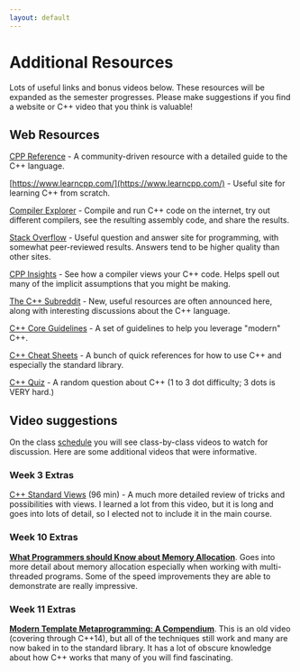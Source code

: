 ```yaml
---
layout: default
---
```


# Additional Resources

Lots of useful links and bonus videos below.  These resources will be expanded as the semester progresses.  Please make suggestions if you find a website or C++ video that you think is valuable!

## Web Resources

[CPP Reference](https://en.cppreference.com/) - A community-driven resource with a detailed guide to the C++ language.

[https://www.learncpp.com/](https://www.learncpp.com/) - Useful site for learning C++ from scratch.

[Compiler Explorer](https://godbolt.org/) - Compile and run C++ code on the internet, try out different compilers, see the resulting assembly code, and share the results.

[Stack Overflow](https://stackoverflow.com/) - Useful question and answer site for programming, with somewhat peer-reviewed results.  Answers tend to be higher quality than other sites.

[CPP Insights](https://cppinsights.io/) - See how a compiler views your C++ code.  Helps spell out many of the implicit assumptions that you might be making.

[The C++ Subreddit](https://www.reddit.com/r/cpp) - New, useful resources are often announced here, along with interesting discussions about the C++ language.

[C++ Core Guidelines](https://isocpp.github.io/CppCoreGuidelines/CppCoreGuidelines) - A set of guidelines to help you leverage "modern" C++.

[C++ Cheat Sheets](https://hackingcpp.com/cpp/cheat_sheets.html) - A bunch of quick references for how to use C++ and especially the standard library.

[C++ Quiz](https://cppquiz.org/quiz/random) - A random question about C++ (1 to 3 dot difficulty; 3 dots is VERY hard.)

## Video suggestions

On the class [schedule](schedule.md) you will see class-by-class videos to watch for discussion.  Here are some additional videos that were informative.  

<!--

They are divided into two groups: "C++ Basics", which review material that you should know coming into the course, and "Additional Content", which are useful for going more in-depth into topics that we don't have time to fully cover.

### C++ Basics

*[Back to Basics: Templates](https://www.youtube.com/watch?v=XN319NYEOcE)* (and [Part 2](https://www.youtube.com/watch?v=FfI6Lov1O9M)).  This is long (about 2 hours combined), but they review the details and nuances for how to work with templates in a lot of detail.  It was tempting to include these videos in the required material, but the combination of their length and the fact that most of the time is spent on material that was covered in previous courses led us to put it here instead.  That said, they are very well done and informative.

### Additional Content
-->

### Week 3 Extras

[C++ Standard Views](https://www.youtube.com/watch?v=qv29fo9sUjY) (96 min) - A much more detailed review of tricks and possibilities with views.  I learned a lot from this video, but it is long and goes into lots of detail, so I elected not to include it in the main course.

### Week 10 Extras

**[What Programmers should Know about Memory Allocation](https://www.youtube.com/watch?v=gYfd25Bdmws)**. Goes into more detail about memory allocation especially when working with multi-threaded programs.  Some of the speed improvements they are able to demonstrate are really impressive.

### Week 11 Extras

**[Modern Template Metaprogramming: A Compendium](https://www.youtube.com/watch?v=Am2is2QCvxY)**.  This is an old video (covering through C++14), but all of the techniques still work and many are now baked in to the standard library.  It has a lot of obscure knowledge about how C++ works that many of you will find fascinating.
